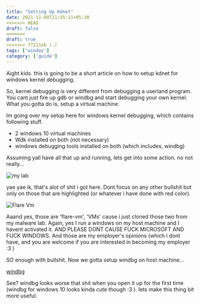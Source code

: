 ```yaml
---
title: "Setting Up Kdnet"
date: 2021-11-08T21:55:11+05:30
<<<<<<< HEAD
draft: false
=======
draft: true 
>>>>>>> 77211eb (.)
tags: ['windoz']
category: ['guide']
---
```


Aight kids. this is going to be a short article on how to setup kdnet for windows kernel debugging. 

So, kernel debugging is very different from debugging a userland program. You cant just fire up gdb or windbg and start debugging your own kernel. What you gotta do is, setup a virtual machine. 

Im going over my setup here for windows kernel debugging, which contains following stuff.

- 2 windows 10 virtual machines
- Wdk installed on both (not necessary)
- windows debugging tools installed on both (which includes, windbg)

Assuming yall have all that up and running, lets get into some action. no not really...

![my lab](/img/WindowsInternals/my-lab.png)

yae yae ik, that's alot of shit i got here. Dont focus on any other bullshit but only on those that are highlighted (or whatever i have done with red color).

![Flare Vm](/img/WindowsInternals/flareVM.png)

Aaand yes, those are 'flare-vm', 'VMs' cause i just cloned those two from my malware lab. Again, yes I run a windows on my host machine and I havent activated it. AND PLEASE DONT CAUSE FUCK MICROSOFT AND FUCK WINDOWS. And those are my employer's opinions (which i dont have, and you are welcome if you are interested in becoming my employer :3 )

SO enough with bullshit. Now we gotta setup windbg on host machine...

[windbg](/img/WindowsInternals/windbg.png)

See? windbg looks worse that shit when you open it up for the first time (windbg for windows 10 looks kinda cute though :3 ). lets make this thing bit more useful.

